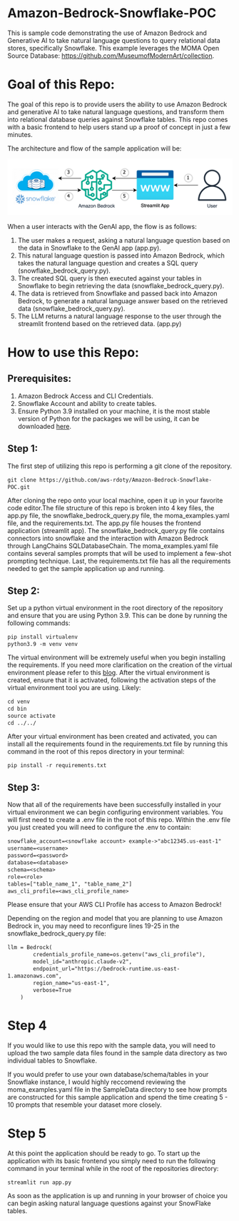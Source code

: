 # Amazon-Bedrock-Snowflake-POC
This is sample code demonstrating the use of Amazon Bedrock and Generative AI to take natural language questions to query relational data stores, specifically Snowflake. This example leverages the MOMA Open Source Database: https://github.com/MuseumofModernArt/collection.


# **Goal of this Repo:**
The goal of this repo is to provide users the ability to use Amazon Bedrock and generative AI to take natural language questions, and transform them into relational database queries against Snowflake tables.
This repo comes with a basic frontend to help users stand up a proof of concept in just a few minutes.

The architecture and flow of the sample application will be:

![Alt text](images/architecture.png "POC Architecture")

When a user interacts with the GenAI app, the flow is as follows:

1. The user makes a request, asking a natural language question based on the data in Snowflake to the GenAI app (app.py).
2. This natural language question is passed into Amazon Bedrock, which takes the natural language question and creates a SQL query (snowflake_bedrock_query.py).
3. The created SQL query is then executed against your tables in Snowflake to begin retrieving the data (snowflake_bedrock_query.py).
4. The data is retrieved from Snowflake and passed back into Amazon Bedrock, to generate a natural language answer based on the retrieved data (snowflake_bedrock_query.py).
5. The LLM returns a natural language response to the user through the streamlit frontend based on the retrieved data. (app.py)

# How to use this Repo:

## Prerequisites:

1. Amazon Bedrock Access and CLI Credentials.
2. Snowflake Account and ability to create tables.
3. Ensure Python 3.9 installed on your machine, it is the most stable version of Python for the packages we will be using, it can be downloaded [here](https://www.python.org/downloads/release/python-3911/).

## Step 1:
The first step of utilizing this repo is performing a git clone of the repository.

```
git clone https://github.com/aws-rdoty/Amazon-Bedrock-Snowflake-POC.git
```

After cloning the repo onto your local machine, open it up in your favorite code editor.The file structure of this repo is broken into 4 key files,
the app.py file, the snowflake_bedrock_query.py file, the moma_examples.yaml file, and the requirements.txt. The app.py file houses the frontend application (streamlit app). 
The snowflake_bedrock_query.py file contains connectors into snowflake and the interaction with Amazon Bedrock through LangChains SQLDatabaseChain.
The moma_examples.yaml file contains several samples prompts that will be used to implement a few-shot prompting technique. Last, the requirements.txt
file has all the requirements needed to get the sample application up and running.

## Step 2:
Set up a python virtual environment in the root directory of the repository and ensure that you are using Python 3.9. This can be done by running the following commands:
```
pip install virtualenv
python3.9 -m venv venv
```
The virtual environment will be extremely useful when you begin installing the requirements. If you need more clarification on the creation of the virtual environment please refer to this [blog](https://www.freecodecamp.org/news/how-to-setup-virtual-environments-in-python/).
After the virtual environment is created, ensure that it is activated, following the activation steps of the virtual environment tool you are using. Likely:
```
cd venv
cd bin
source activate
cd ../../ 
```
After your virtual environment has been created and activated, you can install all the requirements found in the requirements.txt file by running this command in the root of this repos directory in your terminal:
```
pip install -r requirements.txt
```

## Step 3:
Now that all of the requirements have been successfully installed in your virtual environment we can begin configuring environment variables.
You will first need to create a .env file in the root of this repo. Within the .env file you just created you will need to configure the .env to contain:

```
snowflake_account=<snowflake account> example->"abc12345.us-east-1"
username=<username>
password=<password>
database=<database>
schema=<schema>
role=<role>
tables=["table_name_1", "table_name_2"]
aws_cli_profile=<aws_cli_profile_name>
```
Please ensure that your AWS CLI Profile has access to Amazon Bedrock!

Depending on the region and model that you are planning to use Amazon Bedrock in, you may need to reconfigure lines 19-25 in the snowflake_bedrock_query.py file:
```
llm = Bedrock(
        credentials_profile_name=os.getenv("aws_cli_profile"),
        model_id="anthropic.claude-v2",
        endpoint_url="https://bedrock-runtime.us-east-1.amazonaws.com",
        region_name="us-east-1",
        verbose=True
    )
```

# Step 4
If you would like to use this repo with the sample data, you will need to upload the two sample data files found in the sample data directory as two individual tables to Snowflake.

If you would prefer to use your own database/schema/tables in your Snowflake instance, I would highly reccomend reviewing the moma_examples.yaml file in the SampleData directory to see how prompts are constructed for this sample application and spend the time creating 5 - 10 prompts that resemble your dataset more closely.
# Step 5
At this point the application should be ready to go. To start up the application with its basic frontend you simply need to run the following command in your terminal while in the root of the repositories directory:

```
streamlit run app.py
```
As soon as the application is up and running in your browser of choice you can begin asking natural language questions against your SnowFlake tables.
